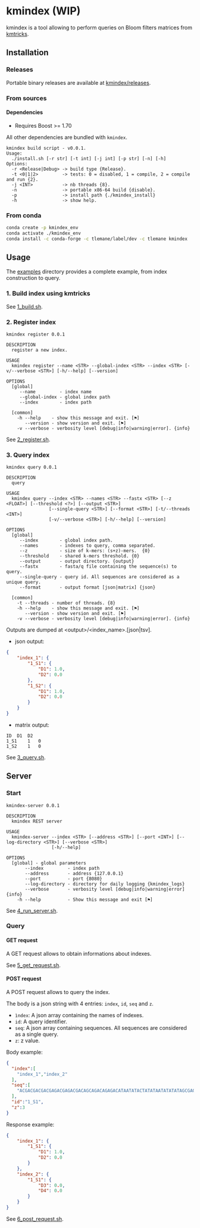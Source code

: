 # kmindex (WIP)

kmindex is a tool allowing to perform queries on Bloom filters matrices from [kmtricks](https://github.com/tlemane/kmtricks).

## Installation

### Releases

Portable binary releases are available at [kmindex/releases](https://github.com/tlemane/kmindex/releases).

### From sources

#### Dependencies

* Requires Boost >= 1.70

All other dependencies are bundled with `kmindex`.

```
kmindex build script - v0.0.1.
Usage:
  ./install.sh [-r str] [-t int] [-j int] [-p str] [-n] [-h]
Options:
  -r <Release|Debug> -> build type {Release}.
  -t <0|1|2>         -> tests: 0 = disabled, 1 = compile, 2 = compile and run {2}.
  -j <INT>           -> nb threads {8}.
  -n                 -> portable x86-64 build {disable}.
  -p                 -> install path {./kmindex_install}
  -h                 -> show help.
```

### From conda

```bash
conda create -p kmindex_env
conda activate ./kmindex_env
conda install -c conda-forge -c tlemane/label/dev -c tlemane kmindex
```

## Usage

The [examples](./examples) directory provides a complete example, from index construction to query.


### 1. Build index using kmtricks

See [1_build.sh](./examples/data/1_build.sh).

### 2. Register index

```
kmindex register 0.0.1

DESCRIPTION
  register a new index.

USAGE
  kmindex register --name <STR> --global-index <STR> --index <STR> [-v/--verbose <STR>] [-h/--help] [--version]

OPTIONS
  [global]
     --name         - index name
     --global-index - global index path
     --index        - index path

  [common]
    -h --help    - show this message and exit. [⚑]
       --version - show version and exit. [⚑]
    -v --verbose - verbosity level [debug|info|warning|error]. {info}
```

See [2_register.sh](./examples/data/2_register.sh).

### 3. Query index

```
kmindex query 0.0.1

DESCRIPTION
  query

USAGE
  kmindex query --index <STR> --names <STR> --fastx <STR> [--z <FLOAT>] [--threshold <?>] [--output <STR>]
                [--single-query <STR>] [--format <STR>] [-t/--threads <INT>]
                [-v/--verbose <STR>] [-h/--help] [--version]

OPTIONS
  [global]
     --index        - global index path.
     --names        - indexes to query, comma separated.
     --z            - size of k-mers: (s+z)-mers.  {0}
     --threshold    - shared k-mers threshold. {0}
     --output       - output directory. {output}
     --fastx        - fasta/q file containing the sequence(s) to query.
     --single-query - query id. All sequences are considered as a unique query.
     --format       - output format [json|matrix] {json}

  [common]
    -t --threads - number of threads. {8}
    -h --help    - show this message and exit. [⚑]
       --version - show version and exit. [⚑]
    -v --verbose - verbosity level [debug|info|warning|error]. {info}
```

Outputs are dumped at \<output>/\<index_name>.[json|tsv].
* json output:
```json
{
    "index_1": {
        "1_S1": {
            "D1": 1.0,
            "D2": 0.0
        },
        "1_S2": {
            "D1": 1.0,
            "D2": 0.0
        }
    }
}
```
* matrix output:

```tsv
ID	D1	D2
1_S1	1	0
1_S2	1	0
```

See [3_query.sh](./examples/data/3_query.sh).

## Server

### Start

```
kmindex-server 0.0.1

DESCRIPTION
  kmindex REST server

USAGE
  kmindex-server --index <STR> [--address <STR>] [--port <INT>] [--log-directory <STR>] [--verbose <STR>]
                 [-h/--help]

OPTIONS
  [global] - global parameters
       --index         - index path
       --address       - address {127.0.0.1}
       --port          - port {8080}
       --log-directory - directory for daily logging {kmindex_logs}
       --verbose       - verbosity level [debug|info|warning|error] {info}
    -h --help          - Show this message and exit [⚑]
```

See [4_run_server.sh](./examples/data/4_run_server.sh).

### Query

#### GET request

A GET request allows to obtain informations about indexes.


See [5_get_request.sh](./examples/data/5_get_request.sh).

#### POST request

A POST request allows to query the index.

The body is a json string with 4 entries: `index`, `id`, `seq` and `z`.
* `ìndex`: A json array containing the names of indexes.
* `id`: A query identifier.
* `seq`: A json array containing sequences. All sequences are considered as a single query.
* `z`: z value.

Body example:

```json
{
  "index":[
    "index_1","index_2"
  ],
  "seq":[
    "ACGACGACGACGAGACGAGACGACAGCAGACAGAGACATAATATACTATATAATATATATAGCGAGGGGGGGAGAGCCAGCAGCACCCCCAAAAAAAAA"
  ],
  "id":"1_S1",
  "z":3
}
```

Response example:

```json
{
    "index_1": {
        "1_S1": {
            "D1": 1.0,
            "D2": 0.0
        }
    },
    "index_2": {
        "1_S1": {
            "D3": 0.0,
            "D4": 0.0
        }
    }
}
```


See [6_post_request.sh](./examples/data/5_post_request.sh).


